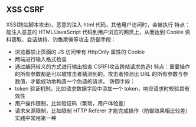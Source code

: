 ## XSS CSRF

XSS(跨站脚本攻击)，恶意的注入 html 代码，其他用户访问时，会被执行
特点：能注入恶意的 HTML/JavaScript 代码到用户浏览的网页上，从而达到 Cookie 资料窃取、会话劫持、钓鱼欺骗等攻击
防御手段：

-   浏览器禁止页面的 JS 访问带有 HttpOnly 属性的 Cookie
-   两端进行输入格式检查
-   通过编码转义的方式进行输出检查 CSRF(攻击跨站请求伪造) 特点：重要操作的所有参数都是可以被攻击者猜测到的。攻击者预测出 URL 的所有参数与参数值，才能成功地构造一个伪造的请求。
    防御手段：
-   token 验证机制，比如请求数据字段中添加一个 token，响应请求时校验其有效性
-   用户操作限制，比如验证码（繁琐，用户体验差）
-   请求来源限制，比如限制 HTTP Referer 才能完成操作（防御效果相比较差）
    实践中常用第一种
